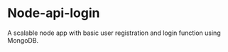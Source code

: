 # Node-api-login
A scalable node app with basic user registration and login function using MongoDB.
